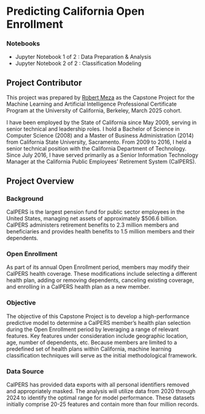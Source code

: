 # Predicting California Open Enrollment

### Notebooks
- Jupyter Notebook 1 of 2 : Data Preparation & Analysis
- Jupyter Notebook 2 of 2 : Classification Modeling 

## Project Contributor
This project was prepared by [Robert Meza](https://www.linkedin.com/in/robmeza/) as the Capstone Project for the Machine Learning and Artificial Intelligence Professional Certificate Program at the University of California, Berkeley, March 2025 cohort.

I have been employed by the State of California since May 2009, serving in senior technical and leadership roles. I hold a Bachelor of Science in Computer Science (2008) and a Master of Business Administration (2014) from California State University, Sacramento. From 2009 to 2016, I held a senior technical position with the California Department of Technology. Since July 2016, I have served primarily as a Senior Information Technology Manager at the California Public Employees’ Retirement System (CalPERS).

## Project Overview

### Background
CalPERS is the largest pension fund for public sector employees in the United States, managing net assets of approximately $506.6 billion. CalPERS administers retirement benefits to 2.3 million members and beneficiaries and provides health benefits to 1.5 million members and their dependents.

### Open Enrollment
As part of its annual Open Enrollment period, members may modify their CalPERS health coverage. These modifications include selecting a different health plan, adding or removing dependents, canceling existing coverage, and enrolling in a CalPERS health plan as a new member.

### Objective 
The objective of this Capstone Project is to develop a high-performance predictive model to determine a CalPERS member’s health plan selection during the Open Enrollment period by leveraging a range of relevant features. Key features under consideration include geographic location, age, number of dependents, etc. Because members are limited to a predefined set of health plans within California, machine learning classification techniques will serve as the initial methodological framework.

### Data Source
CalPERS has provided data exports with all personal identifiers removed and appropriately masked. The analysis will utilize data from 2020 through 2024 to identify the optimal range for model performance. These datasets initially comprise 20-25 features and contain more than four million records.




